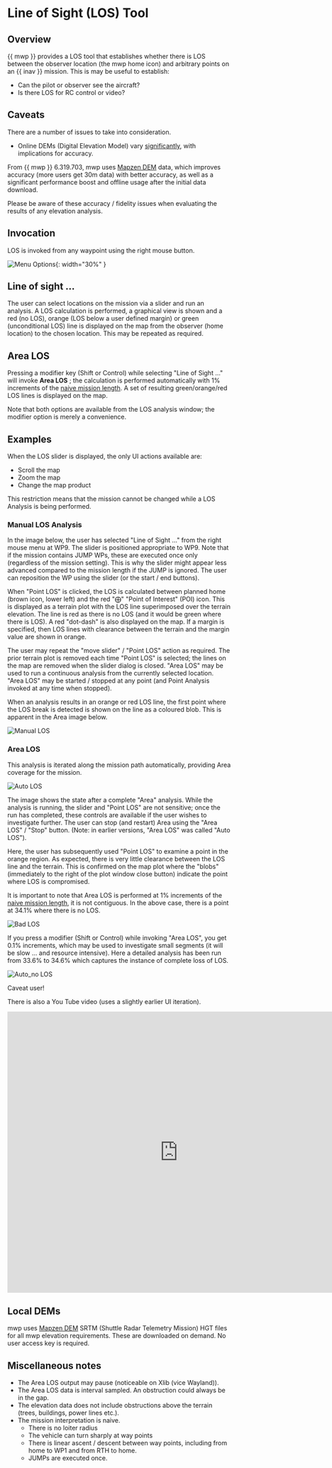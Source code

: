 # Line of Sight (LOS) Tool

## Overview

{{ mwp }} provides a LOS tool that establishes whether there is LOS between the observer location (the mwp home icon) and arbitrary points on an {{ inav }} mission. This is may be useful to establish:

* Can the pilot or observer see the aircraft?
* Is there LOS for RC control or video?

## Caveats

There are a number of issues to take into consideration.

* Online DEMs (Digital Elevation Model) vary [significantly](Mission-Elevation-Plot-and-Terrain-Analysis.md/#datum), with implications for accuracy.

From {{ mwp }} 6.319.703, mwp uses  [Mapzen DEM](https://registry.opendata.aws/terrain-tiles/) data, which improves accuracy (more users  get 30m data) with better accuracy, as well as a significant performance boost and offline usage after the initial data download.

Please be aware of these accuracy / fidelity issues when evaluating the results of any elevation analysis.

## Invocation

LOS is invoked from any waypoint using the right mouse button.

![Menu Options](images/los-menu.png){: width="30%" }

## Line of sight ...

The user can select locations on the mission via a slider and run an analysis. A LOS calculation is performed, a graphical view is shown and a red (no LOS), orange (LOS below a user defined margin) or green (unconditional LOS) line is displayed on the map from the observer (home location) to the chosen location. This may be repeated as required.

## Area LOS

Pressing a modifier key (Shift or Control) while selecting "Line of Sight ..."  will invoke **Area LOS** ;  the calculation is performed automatically with 1% increments of the [naive mission length](#miscellaneous-notes). A set of resulting green/orange/red LOS lines is displayed on the map.

Note that both options are available from the LOS analysis window; the modifier option is merely a convenience.

## Examples

When the LOS slider is displayed, the only UI actions available are:

* Scroll the map
* Zoom the map
* Change the map product

This restriction means that the mission cannot be changed while a LOS Analysis is being performed.

### Manual LOS Analysis

In the image below, the user has selected "Line of Sight ..." from the right mouse menu at WP9. The slider is positioned appropriate to WP9. Note that if the mission contains JUMP WPs, these are executed once only (regardless of the mission setting). This is why the slider might appear less advanced compared to the mission length if the JUMP is ignored. The user can reposition the WP using the slider (or the start / end buttons).

When "Point LOS" is clicked, the LOS is calculated between planned home (brown icon, lower left) and the red "⨁" "Point of Interest" (POI) icon. This is displayed as a terrain plot with the LOS line superimposed over the terrain elevation. The line is red as there is no LOS (and it would be green where there is LOS). A red "dot-dash" is also displayed on the map. If a margin is specified, then LOS lines with clearance between the terrain and the margin value are shown in orange.

The user may repeat the "move slider" / "Point LOS" action as required. The prior terrain plot is removed each time "Point LOS" is selected; the lines on the map are removed when the slider dialog is closed. "Area LOS" may be used to run a continuous analysis from the currently selected location. "Area LOS" may be started / stopped at any point (and Point Analysis invoked at any time when stopped).

When an analysis results in an orange or red LOS line, the first point where the LOS break is detected is shown on the line as a coloured blob. This is apparent in the Area image below.

![Manual LOS](images/los_manual.png)

### Area LOS

This analysis is iterated along the mission path automatically, providing Area coverage for the mission.

![Auto LOS](images/auto-los.png)

The image shows the state after a complete "Area" analysis. While the analysis is running, the slider and "Point LOS" are not sensitive; once the run has completed, these controls are available if the user wishes to investigate further. The user can stop (and restart) Area  using the "Area LOS" / "Stop" button. (Note: in earlier versions, "Area LOS" was called "Auto LOS").

Here, the user has subsequently used "Point LOS" to examine a point in the orange region. As expected, there is very little clearance between the LOS line and the terrain. This is confirmed on the map plot where the "blobs" (immediately to the right of the plot window close button) indicate the point where LOS is compromised.

It is important to note that Area LOS is performed at 1% increments of the [naive mission length](#miscellaneous-notes), it is not contiguous. In the above case, there is a point at 34.1% where there is no LOS.

![Bad LOS](images/fail-los.png)

If you press a modifier (Shift or Control) while invoking "Area LOS", you get 0.1% increments, which may be used to investigate small segments (it will be slow ... and resource intensive). Here a detailed analysis has been run from 33.6% to 34.6% which captures the instance of complete loss of LOS.

![Auto_no LOS](images/auto-bad-los.png)

Caveat user!

There is also a You Tube video (uses a slightly earlier UI iteration).

<iframe width="768" height="634" src="https://www.youtube.com/embed/EIm8vksK1Pg" title="mwp LOS (Line of Sight) Tool" frameborder="0" allow="accelerometer; autoplay; clipboard-write; encrypted-media; gyroscope; picture-in-picture; web-share" allowfullscreen></iframe>

## Local DEMs

mwp uses [Mapzen DEM](https://registry.opendata.aws/terrain-tiles/) SRTM (Shuttle Radar Telemetry Mission) HGT files for all mwp elevation requirements. These are downloaded on demand. No user access key is required.

## Miscellaneous notes

* The Area LOS output may pause (noticeable on Xlib (vice Wayland)).
* The Area LOS data is interval sampled. An obstruction could always be in the gap.
* The elevation data does not include obstructions above the terrain (trees, buildings, power lines etc.).
* The mission interpretation is naive.
    - There is no loiter radius
    - The vehicle can turn sharply at way points
    -  There is linear ascent / descent between way points, including from home to WP1 and from RTH to home.
    - JUMPs are executed once.
